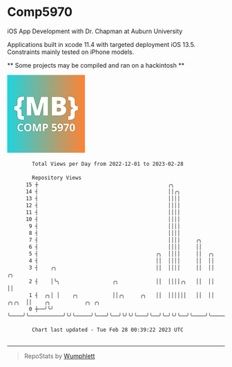 # Comp5970
iOS App Development with Dr. Chapman at Auburn University

Applications built in xcode 11.4 with targeted deployment iOS 13.5.
Constraints mainly tested on iPhone models.

** Some projects may be compiled and ran on a hackintosh **

![App Icon](https://github.com/MatthewBentz/Comp5970/blob/master/Assignment1a-mlb0119/Assignment1a-mlb0119/Assets.xcassets/AppIcon.appiconset/180.png)

```
        Total Views per Day from 2022-12-01 to 2023-02-28

        Repository Views
      15 ┼                                          ╭╮
      14 ┤                                          ││╭╮
      13 ┤                                          ││││
      12 ┤                                          ││││
      11 ┤                                          ││││
      10 ┤                                          ││││
       9 ┤                                          ││││
       8 ┤                                          ││││
       7 ┤                                          ││││     ╭╮
       6 ┤                                          ││││     ││
       5 ┤                                      ╭╮  ││││     ││  ╭╮
       4 ┤                                      ││  ││││     ││  ││
       3 ┤    ╭╮                                ││  ││││     ││  ││       ╭╮
       2 ┤    │╰╮                 ╭╮            ││  ││││╭╮   ││  ││       ││
       1 ┤  ╭╮│ │    ╭╮           ││╭╮     ╭╮   ││  ││││││   ││  ││ ╭╮╭╮  ││    ╭╮           ╭╮ ╭╮
       0 ┼──╯╰╯ ╰────╯╰───────────╯╰╯╰─────╯╰───╯╰──╯╰╯╰╯╰───╯╰──╯╰─╯╰╯╰──╯╰────╯╰───────────╯╰─╯╰─

        Chart last updated - Tue Feb 28 00:39:22 2023 UTC
        
```

---

> RepoStats by [Wumphlett](https://github.com/Wumphlett)
